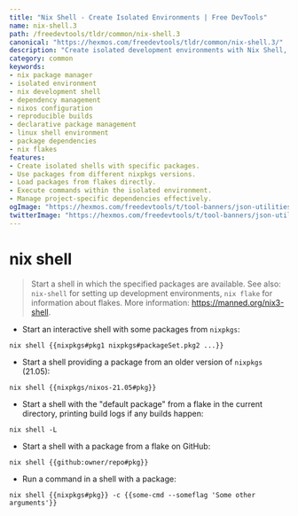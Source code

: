 ```yaml
---
title: "Nix Shell - Create Isolated Environments | Free DevTools"
name: nix-shell.3
path: /freedevtools/tldr/common/nix-shell.3
canonical: "https://hexmos.com/freedevtools/tldr/common/nix-shell.3/"
description: "Create isolated development environments with Nix Shell, instantly managing dependencies and package versions. Simplify project setup with this powerful command-line tool. Free online tool, no registration required."
category: common
keywords:
- nix package manager
- isolated environment
- nix development shell
- dependency management
- nixos configuration
- reproducible builds
- declarative package management
- linux shell environment
- package dependencies
- nix flakes
features:
- Create isolated shells with specific packages.
- Use packages from different nixpkgs versions.
- Load packages from flakes directly.
- Execute commands within the isolated environment.
- Manage project-specific dependencies effectively.
ogImage: "https://hexmos.com/freedevtools/t/tool-banners/json-utilities-banner.png"
twitterImage: "https://hexmos.com/freedevtools/t/tool-banners/json-utilities-banner.png"
---
```


# nix shell

> Start a shell in which the specified packages are available.
> See also: `nix-shell` for setting up development environments, `nix flake` for information about flakes.
> More information: <https://manned.org/nix3-shell>.

- Start an interactive shell with some packages from `nixpkgs`:

`nix shell {{nixpkgs#pkg1 nixpkgs#packageSet.pkg2 ...}}`

- Start a shell providing a package from an older version of `nixpkgs` (21.05):

`nix shell {{nixpkgs/nixos-21.05#pkg}}`

- Start a shell with the "default package" from a flake in the current directory, printing build logs if any builds happen:

`nix shell -L`

- Start a shell with a package from a flake on GitHub:

`nix shell {{github:owner/repo#pkg}}`

- Run a command in a shell with a package:

`nix shell {{nixpkgs#pkg}} -c {{some-cmd --someflag 'Some other arguments'}}`
